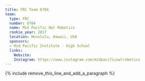```yaml
---
title: FRC Team 6704
team:
  type: FRC
  number: 6704
  name: Mid Pacific Owl Robotics
  rookie_year: 2017
  location: Honolulu, Hawaii, USA
  sponsors:
  - Mid Pacific Institute - High School
  links:
    Website: 
    Instagram: https://www.instagram.com/midpacificowlrobotics
---
```


{% include remove_this_line_and_add_a_paragraph %}